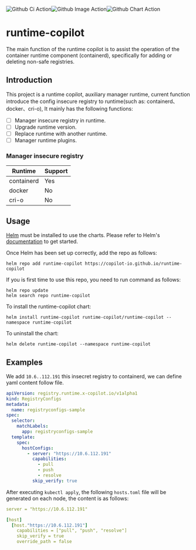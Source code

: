 ![Github Ci Action](https://github.com/copilot-io/runtime-copilot/actions/workflows/ci.yml/badge.svg)![Github Image Action](https://github.com/copilot-io/runtime-copilot/actions/workflows/push-images.yml/badge.svg)![Github Chart Action](https://github.com/copilot-io/runtime-copilot/actions/workflows/release.yml/badge.svg)

# runtime-copilot
The main function of the runtime copilot is to assist the operation of the container runtime component (containerd), specifically for adding or deleting non-safe registries.

## Introduction

This project is a runtime copilot, auxiliary manager runtime, current function introduce the config insecure registry to runtime(such as: containerd、docker、cri-o), It mainly has the following functions:



- [ ] Manager insecure registry in runtime.
- [ ] Upgrade runtime version.
- [ ] Replace runtime with another runtime.
- [ ] Manager runtime plugins.

### Manager insecure registry

| Runtime | Support |
| --- | --- |
| containerd | Yes |
| docker | No |
| cri-o | No |

## Usage

[Helm](https://helm.sh) must be installed to use the charts.  Please refer to
Helm's [documentation](https://helm.sh/docs) to get started.

Once Helm has been set up correctly, add the repo as follows:

    helm repo add runtime-copilot https://copilot-io.github.io/runtime-copilot

If you is first time to use this repo, you need to run command as follows:

    helm repo update
    helm search repo runtime-copilot

To install the runtime-copilot chart:

    helm install runtime-copilot runtime-copilot/runtime-copilot --namespace runtime-copilot

To uninstall the chart:

    helm delete runtime-copilot --namespace runtime-copilot

## Examples

We add `10.6..112.191` this insecret registry to containerd, we can define yaml content follow file.

```yaml
apiVersion: registry.runtime.x-copilot.io/v1alpha1
kind: RegistryConfigs
metadata:
  name: registryconfigs-sample
spec:
  selector:
    matchLabels:
      app: registryconfigs-sample
  template:
    spec:
      hostConfigs:
        - server: "https://10.6.112.191"
          capabilities:
            - pull
            - push
            - resolve
          skip_verify: true
```


After executing `kubectl apply`, the following `hosts.toml` file will be generated on each node, the content is as follows: 

```yaml
server = "https://10.6.112.191"

[host]
  [host."https://10.6.112.191"]
    capabilities = ["pull", "push", "resolve"]
    skip_verify = true
    override_path = false
```

